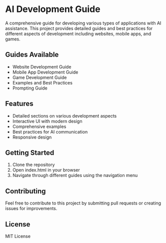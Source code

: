 # AI Development Guide

A comprehensive guide for developing various types of applications with AI assistance. This project provides detailed guides and best practices for different aspects of development including websites, mobile apps, and games.

## Guides Available

- Website Development Guide
- Mobile App Development Guide
- Game Development Guide
- Examples and Best Practices
- Prompting Guide

## Features

- Detailed sections on various development aspects
- Interactive UI with modern design
- Comprehensive examples
- Best practices for AI communication
- Responsive design

## Getting Started

1. Clone the repository
2. Open index.html in your browser
3. Navigate through different guides using the navigation menu

## Contributing

Feel free to contribute to this project by submitting pull requests or creating issues for improvements.

## License

MIT License
